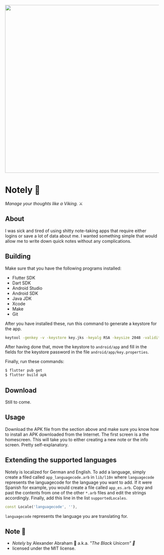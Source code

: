 <p align="center">
 <img src="https://github.com/iamtheblackunicorn/Notely/raw/assets/images/notelyBanner.png" width=550/>
</p>

# Notely :scroll:

*Manage your thoughts like a Viking.* :crossed_swords:

## About

I was sick and tired of using shitty note-taking apps that require either logins or save a lot of data about me.
I wanted something simple that would allow me to write down quick notes without any complications.

## Building

Make sure that you have the following programs installed:

- Flutter SDK
- Dart SDK
- Android Studio
- Android SDK
- Java JDK
- Xcode
- Make
- Git

After you have installed these, run this command to generate a keystore for the app.

```bash
keytool -genkey -v -keystore key.jks -keyalg RSA -keysize 2048 -validity 10000 -alias key
```

After having done that, move the keystore to `android/app` and fill in the fields for the keystore password in the file `android/app/key.properties`.

Finally, run these commands:

```bash
$ flutter pub get
$ flutter build apk
```

## Download

Still to come.

## Usage

Download the APK file from the section above and make sure you know how to install an APK downloaded from the Internet.
The first screen is a the homescreen. This will take you to either creating a new note or the info screen.
Pretty self-explanatory.

## Extending the supported languages

Notely is localized for German and English. To add a language, simply create a filed called `app_languagecode.arb` in `lib/l10n` where `languagecode` represents the languagecode for the language you want to add. If it were Spanish for example, you would create a file called `app_es.arb`.
Copy and past the contents from one of the other `*.arb` files and edit the strings accordingly.
Finally, add this line in the list `supportedLocales`.

```dart
const Locale('languagecode', ''),
```

`languagecode` represents the language you are translating for.

## Note :scroll:

- *Notely* by Alexander Abraham :black_heart: a.k.a. *"The Black Unicorn" :unicorn:*
- licensed under the MIT license.
